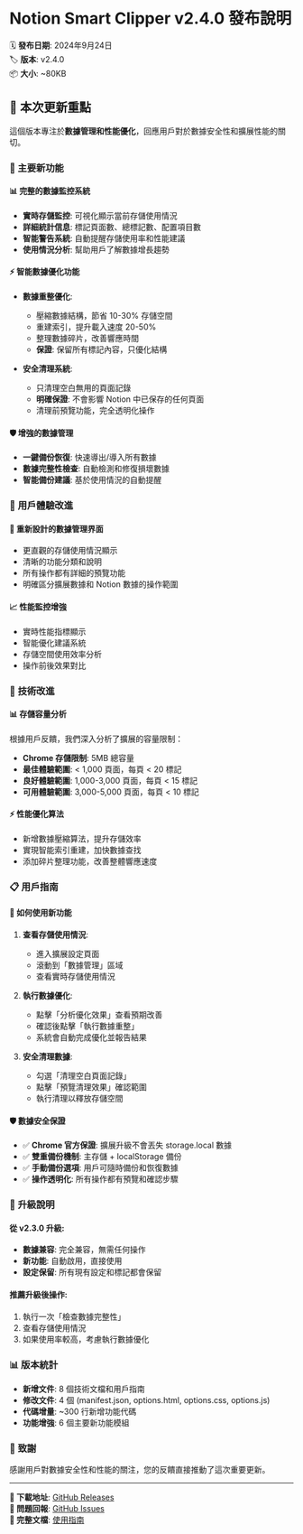 # Notion Smart Clipper v2.4.0 發布說明

🗓️ **發布日期**: 2024年9月24日  
🏷️ **版本**: v2.4.0  
📦 **大小**: ~80KB  

## 🎯 本次更新重點

這個版本專注於**數據管理和性能優化**，回應用戶對於數據安全性和擴展性能的關切。

### 🌟 主要新功能

#### 📊 **完整的數據監控系統**
- **實時存儲監控**: 可視化顯示當前存儲使用情況
- **詳細統計信息**: 標記頁面數、總標記數、配置項目數
- **智能警告系統**: 自動提醒存儲使用率和性能建議
- **使用情況分析**: 幫助用戶了解數據增長趨勢

#### ⚡ **智能數據優化功能**
- **數據重整優化**: 
  - 壓縮數據結構，節省 10-30% 存儲空間
  - 重建索引，提升載入速度 20-50%
  - 整理數據碎片，改善響應時間
  - **保證**: 保留所有標記內容，只優化結構

- **安全清理系統**:
  - 只清理空白無用的頁面記錄
  - **明確保證**: 不會影響 Notion 中已保存的任何頁面
  - 清理前預覽功能，完全透明化操作

#### 🛡️ **增強的數據管理**
- **一鍵備份恢復**: 快速導出/導入所有數據
- **數據完整性檢查**: 自動檢測和修復損壞數據
- **智能備份建議**: 基於使用情況的自動提醒

### 🎨 **用戶體驗改進**

#### 🎯 **重新設計的數據管理界面**
- 更直觀的存儲使用情況顯示
- 清晰的功能分類和說明
- 所有操作都有詳細的預覽功能
- 明確區分擴展數據和 Notion 數據的操作範圍

#### 📈 **性能監控增強**
- 實時性能指標顯示
- 智能優化建議系統
- 存儲空間使用效率分析
- 操作前後效果對比

### 🔧 **技術改進**

#### 📊 **存儲容量分析**
根據用戶反饋，我們深入分析了擴展的容量限制：

- **Chrome 存儲限制**: 5MB 總容量
- **最佳體驗範圍**: < 1,000 頁面，每頁 < 20 標記
- **良好體驗範圍**: 1,000-3,000 頁面，每頁 < 15 標記
- **可用體驗範圍**: 3,000-5,000 頁面，每頁 < 10 標記

#### ⚡ **性能優化算法**
- 新增數據壓縮算法，提升存儲效率
- 實現智能索引重建，加快數據查找
- 添加碎片整理功能，改善整體響應速度

### 📋 **用戶指南**

#### 🚀 **如何使用新功能**

1. **查看存儲使用情況**:
   - 進入擴展設定頁面
   - 滾動到「數據管理」區域
   - 查看實時存儲使用情況

2. **執行數據優化**:
   - 點擊「分析優化效果」查看預期改善
   - 確認後點擊「執行數據重整」
   - 系統會自動完成優化並報告結果

3. **安全清理數據**:
   - 勾選「清理空白頁面記錄」
   - 點擊「預覽清理效果」確認範圍
   - 執行清理以釋放存儲空間

#### 🛡️ **數據安全保證**

- ✅ **Chrome 官方保證**: 擴展升級不會丟失 storage.local 數據
- ✅ **雙重備份機制**: 主存儲 + localStorage 備份
- ✅ **手動備份選項**: 用戶可隨時備份和恢復數據
- ✅ **操作透明化**: 所有操作都有預覽和確認步驟

### 🔄 **升級說明**

#### 從 v2.3.0 升級:
- **數據兼容**: 完全兼容，無需任何操作
- **新功能**: 自動啟用，直接使用
- **設定保留**: 所有現有設定和標記都會保留

#### 推薦升級後操作:
1. 執行一次「檢查數據完整性」
2. 查看存儲使用情況
3. 如果使用率較高，考慮執行數據優化

### 📊 **版本統計**

- **新增文件**: 8 個技術文檔和用戶指南
- **修改文件**: 4 個 (manifest.json, options.html, options.css, options.js)
- **代碼增量**: ~300 行新增功能代碼
- **功能增強**: 6 個主要新功能模組

### 🙏 **致謝**

感謝用戶對數據安全性和性能的關注，您的反饋直接推動了這次重要更新。

---

**🔗 下載地址**: [GitHub Releases](https://github.com/cowcfj/save-to-notion/releases/tag/v2.4.0)  
**🐛 問題回報**: [GitHub Issues](https://github.com/cowcfj/save-to-notion/issues)  
**📖 完整文檔**: [使用指南](../README.md)